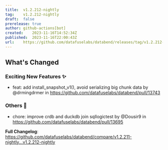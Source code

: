 ```yaml
---
title:	v1.2.212-nightly
tag:	v1.2.212-nightly
draft:	false
prerelease:	true
author:	github-actions[bot]
created:	2023-11-16T14:52:34Z
published:	2023-11-16T22:00:43Z
url:	https://github.com/datafuselabs/databend/releases/tag/v1.2.212-nightly
---
```

<!-- Release notes generated using configuration in .github/release.yml at main -->

## What's Changed
### Exciting New Features ✨
* feat: add install_snapshot_v1(), avoid serializing big chunk data by @drmingdrmer in https://github.com/datafuselabs/databend/pull/13743
### Others 📒
* chore: improve crdb and duckdb join sqllogictest by @Dousir9 in https://github.com/datafuselabs/databend/pull/13695


**Full Changelog**: https://github.com/datafuselabs/databend/compare/v1.2.211-nightly...v1.2.212-nightly
